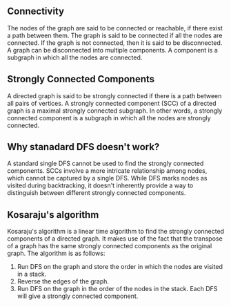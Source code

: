 ## Connectivity
The nodes of the graph are said to be connected or reachable, if there exist a path between them. The graph is said to be connected if all the nodes are connected. If the graph is not connected, then it is said to be disconnected. A graph can be disconnected into multiple components. A component is a subgraph in which all the nodes are connected.

## Strongly Connected Components
A directed graph is said to be strongly connected if there is a path between all pairs of vertices. A strongly connected component (SCC) of a directed graph is a maximal strongly connected subgraph. In other words, a strongly connected component is a subgraph in which all the nodes are strongly connected.

## Why stanadard DFS doesn't work?
A standard single DFS cannot be used to find the strongly connected components. SCCs involve a more intricate relationship among nodes, which cannot be captured by a single DFS. While DFS marks nodes as visited during backtracking, it doesn't inherently provide a way to distinguish between different strongly connected components.

## Kosaraju's algorithm
Kosaraju's algorithm is a linear time algorithm to find the strongly connected components of a directed graph. It makes use of the fact that the transpose of a graph has the same strongly connected components as the original graph. The algorithm is as follows:
1. Run DFS on the graph and store the order in which the nodes are visited in a stack.
2. Reverse the edges of the graph.
3. Run DFS on the graph in the order of the nodes in the stack. Each DFS will give a strongly connected component.
